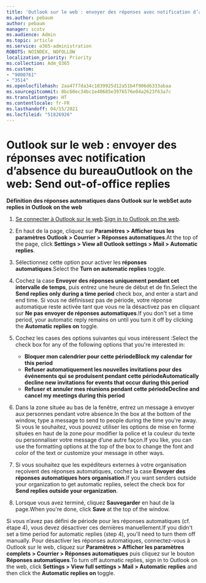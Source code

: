 ```yaml
---
title: 'Outlook sur le web : envoyer des réponses avec notification d’absence du bureau'
ms.author: pebaum
author: pebaum
manager: scotv
ms.audience: Admin
ms.topic: article
ms.service: o365-administration
ROBOTS: NOINDEX, NOFOLLOW
localization_priority: Priority
ms.collection: Adm_O365
ms.custom:
- "9000761"
- "3514"
ms.openlocfilehash: 2aa47f7da34c1039925d12a51b4f906d6333abaa
ms.sourcegitcommit: 8bc60ec34bc1e40685e3976576e04a2623f63a7c
ms.translationtype: HT
ms.contentlocale: fr-FR
ms.lasthandoff: 04/15/2021
ms.locfileid: "51826926"
---
```

# <a name="outlook-on-the-web-send-out-of-office-replies"></a><span data-ttu-id="3875f-102">Outlook sur le web : envoyer des réponses avec notification d’absence du bureau</span><span class="sxs-lookup"><span data-stu-id="3875f-102">Outlook on the web: Send out-of-office replies</span></span>

<span data-ttu-id="3875f-103">**Définition des réponses automatiques dans Outlook sur le web**</span><span class="sxs-lookup"><span data-stu-id="3875f-103">**Set auto replies in Outlook on the web**</span></span>

1. <span data-ttu-id="3875f-104">[Se connecter à Outlook sur le web](https://support.office.com/article/how-to-sign-in-to-outlook-on-the-web-763fab4d-0138-4814-b450-37fc286bcb79).</span><span class="sxs-lookup"><span data-stu-id="3875f-104">[Sign in to Outlook on the web](https://support.office.com/article/how-to-sign-in-to-outlook-on-the-web-763fab4d-0138-4814-b450-37fc286bcb79).</span></span>

2. <span data-ttu-id="3875f-105">En haut de la page, cliquez sur **Paramètres > Afficher tous les paramètres Outlook > Courrier > Réponses automatiques**.</span><span class="sxs-lookup"><span data-stu-id="3875f-105">At the top of the page, click **Settings > View all Outlook settings > Mail > Automatic replies**.</span></span>

3. <span data-ttu-id="3875f-106">Sélectionnez cette option pour activer les **réponses automatiques**.</span><span class="sxs-lookup"><span data-stu-id="3875f-106">Select the **Turn on automatic replies** toggle.</span></span>

4. <span data-ttu-id="3875f-107">Cochez la case **Envoyer des réponses uniquement pendant cet intervalle de temps**, puis entrez une heure de début et de fin.</span><span class="sxs-lookup"><span data-stu-id="3875f-107">Select the **Send replies only during a time period** check box, and enter a start and end time.</span></span> <span data-ttu-id="3875f-108">Si vous ne définissez pas de période, votre réponse automatique reste activée tant que vous ne la désactivez pas en cliquant sur **Ne pas envoyer de réponses automatiques**.</span><span class="sxs-lookup"><span data-stu-id="3875f-108">If you don't set a time period, your automatic reply remains on until you turn it off by clicking the **Automatic replies on** toggle.</span></span>

5. <span data-ttu-id="3875f-109">Cochez les cases des options suivantes qui vous intéressent :</span><span class="sxs-lookup"><span data-stu-id="3875f-109">Select the check box for any of the following options that you're interested in:</span></span>
    - <span data-ttu-id="3875f-110">**Bloquer mon calendrier pour cette période**</span><span class="sxs-lookup"><span data-stu-id="3875f-110">**Block my calendar for this period**</span></span>
    - <span data-ttu-id="3875f-111">**Refuser automatiquement les nouvelles invitations pour des événements qui se produisent pendant cette période**</span><span class="sxs-lookup"><span data-stu-id="3875f-111">**Automatically decline new invitations for events that occur during this period**</span></span>
    - <span data-ttu-id="3875f-112">**Refuser et annuler mes réunions pendant cette période**</span><span class="sxs-lookup"><span data-stu-id="3875f-112">**Decline and cancel my meetings during this period**</span></span>

6. <span data-ttu-id="3875f-113">Dans la zone située au bas de la fenêtre, entrez un message à envoyer aux personnes pendant votre absence.</span><span class="sxs-lookup"><span data-stu-id="3875f-113">In the box at the bottom of the window, type a message to send to people during the time you're away.</span></span> <span data-ttu-id="3875f-114">Si vous le souhaitez, vous pouvez utiliser les options de mise en forme situées en haut de la zone pour modifier la police et la couleur du texte ou personnaliser votre message d’une autre façon.</span><span class="sxs-lookup"><span data-stu-id="3875f-114">If you like, you can use the formatting options at the top of the box to change the font and color of the text or customize your message in other ways.</span></span>

7. <span data-ttu-id="3875f-115">Si vous souhaitez que les expéditeurs externes à votre organisation reçoivent des réponses automatiques, cochez la case **Envoyer des réponses automatiques hors organisation**.</span><span class="sxs-lookup"><span data-stu-id="3875f-115">If you want senders outside your organization to get automatic replies, select the check box for **Send replies outside your organization**.</span></span>

8. <span data-ttu-id="3875f-116">Lorsque vous avez terminé, cliquez **Sauvegarder** en haut de la page.</span><span class="sxs-lookup"><span data-stu-id="3875f-116">When you're done, click **Save** at the top of the window.</span></span>

<span data-ttu-id="3875f-117">Si vous n’avez pas défini de période pour les réponses automatiques (cf. étape 4), vous devez désactiver ces dernières manuellement.</span><span class="sxs-lookup"><span data-stu-id="3875f-117">If you didn't set a time period for automatic replies (step 4), you'll need to turn them off manually.</span></span> <span data-ttu-id="3875f-118">Pour désactiver les réponses automatiques, connectez-vous à Outlook sur le web, cliquez sur **Paramètres > Afficher les paramètres complets > Courrier > Réponses automatiques** puis cliquez sur le bouton **Réponses automatiques**.</span><span class="sxs-lookup"><span data-stu-id="3875f-118">To turn off automatic replies, sign in to Outlook on the web, click **Settings > View full settings > Mail > Automatic replies** and then click the **Automatic replies on** toggle.</span></span>
